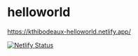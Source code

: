 # helloworld

https://kthibodeaux-helloworld.netlify.app/

[![Netlify Status](https://api.netlify.com/api/v1/badges/7166d2f7-1536-4c43-8d8c-c1516978f637/deploy-status)](https://app.netlify.com/sites/kthibodeaux-helloworld/deploys)

